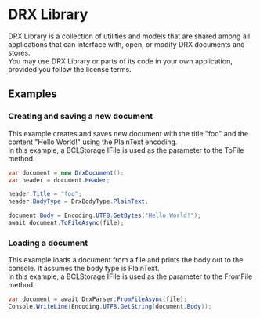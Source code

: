 # DRX Library
DRX Library is a collection of utilities and models that are shared among all applications that can interface with, open, or modify DRX documents and stores.\
You may use DRX Library or parts of its code in your own application, provided you follow the license terms.

## Examples

### Creating and saving a new document
This example creates and saves new document with the title "foo" and the content "Hello World!" using the PlainText encoding.\
In this example, a BCLStorage IFile is used as the parameter to the ToFile method.

```csharp
var document = new DrxDocument();
var header = document.Header;

header.Title = "foo";
header.BodyType = DrxBodyType.PlainText;

document.Body = Encoding.UTF8.GetBytes("Hello World!");
await document.ToFileAsync(file);
```

### Loading a document
This example loads a document from a file and prints the body out to the console. It assumes the body type is PlainText.\
In this example, a BCLStorage IFile is used as the parameter to the FromFile method.
```csharp
var document = await DrxParser.FromFileAsync(file);
Console.WriteLine(Encoding.UTF8.GetString(document.Body));
```